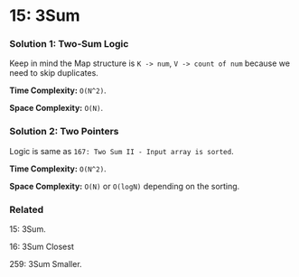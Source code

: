 # 15: 3Sum

### Solution 1: Two-Sum Logic
Keep in mind the Map structure is `K -> num`, `V -> count of num` because we need to skip duplicates.

**Time Complexity:** `O(N^2)`.

**Space Complexity:** `O(N)`.

### Solution 2: Two Pointers
Logic is same as `167: Two Sum II - Input array is sorted`.

**Time Complexity:** `O(N^2)`.

**Space Complexity:** `O(N)` or `O(logN)` depending on the sorting.

### Related
15: 3Sum.

16: 3Sum Closest

259: 3Sum Smaller.